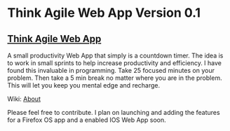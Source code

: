 <h1>Think Agile Web App Version 0.1</h1>

<h2><a href="http://webdesignis.me/Agile/index.html" target="_blank">Think Agile Web App</a></h2>

<p>A small productivity Web App that simply is a countdown timer. The idea is to work in small sprints to help increase
productivity and efficiency. I have found this invaluable in programming. Take 25 focused minutes on your problem. Then 
take a 5 min break no matter where you are in the problem. This will let you keep you mental edge and recharge.</p>

Wiki: <a href="http://en.wikipedia.org/wiki/Pomodoro_Technique" target="_blank">About</a>

<p>Please feel free to contribute. I plan on launching and adding the features for a Firefox OS app and a
enabled IOS Web App soon.</p>
